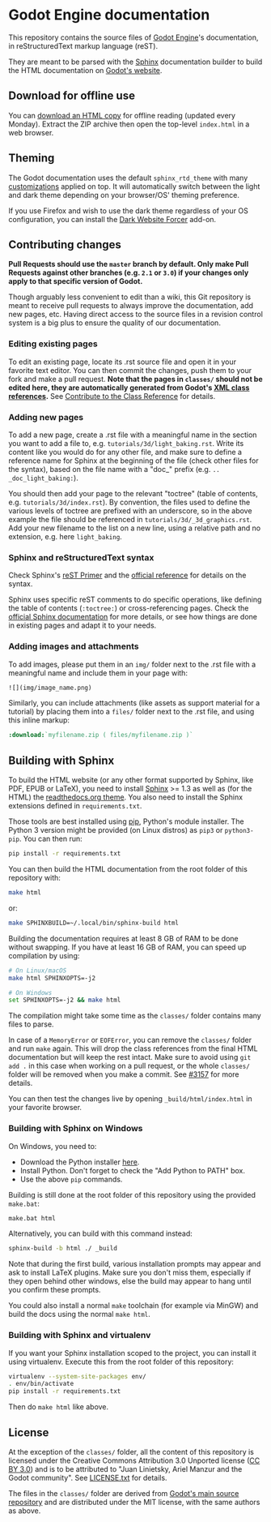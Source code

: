# Godot Engine documentation

This repository contains the source files of [Godot Engine](https://godotengine.org)'s documentation, in reStructuredText markup language (reST).

They are meant to be parsed with the [Sphinx](https://www.sphinx-doc.org/) documentation builder to build the HTML documentation on [Godot's website](https://docs.godotengine.org).

## Download for offline use

You can [download an HTML copy](https://nightly.link/godotengine/godot-docs/workflows/build_offline_docs/master/godot-docs-html-stable.zip)
for offline reading (updated every Monday). Extract the ZIP archive then open
the top-level `index.html` in a web browser.

## Theming

The Godot documentation uses the default `sphinx_rtd_theme` with many
[customizations](_static/) applied on top. It will automatically switch between
the light and dark theme depending on your browser/OS' theming preference.

If you use Firefox and wish to use the dark theme regardless of your OS
configuration, you can install the
[Dark Website Forcer](https://addons.mozilla.org/en-US/firefox/addon/dark-mode-website-switcher/)
add-on.

## Contributing changes

**Pull Requests should use the `master` branch by default. Only make Pull Requests against other branches (e.g. `2.1` or `3.0`) if your changes only apply to that specific version of Godot.**

Though arguably less convenient to edit than a wiki, this Git repository is meant to receive pull requests to always improve the documentation, add new pages, etc. Having direct access to the source files in a revision control system is a big plus to ensure the quality of our documentation.

### Editing existing pages

To edit an existing page, locate its .rst source file and open it in your favorite text editor. You can then commit the changes, push them to your fork and make a pull request.
**Note that the pages in `classes/` should not be edited here, they are automatically generated from Godot's [XML class references](https://github.com/godotengine/godot/tree/master/doc/classes).**
See [Contribute to the Class Reference](https://docs.godotengine.org/en/latest/community/contributing/updating_the_class_reference.html) for details.

### Adding new pages

To add a new page, create a .rst file with a meaningful name in the section you want to add a file to, e.g. `tutorials/3d/light_baking.rst`. Write its content like you would do for any other file, and make sure to define a reference name for Sphinx at the beginning of the file (check other files for the syntax), based on the file name with a "doc_" prefix (e.g. `.. _doc_light_baking:`).

You should then add your page to the relevant "toctree" (table of contents, e.g. `tutorials/3d/index.rst`). By convention, the files used to define the various levels of toctree are prefixed with an underscore, so in the above example the file should be referenced in `tutorials/3d/_3d_graphics.rst`. Add your new filename to the list on a new line, using a relative path and no extension, e.g. here `light_baking`.

### Sphinx and reStructuredText syntax

Check Sphinx's [reST Primer](https://www.sphinx-doc.org/en/stable/rest.html) and the [official reference](http://docutils.sourceforge.net/rst.html) for details on the syntax.

Sphinx uses specific reST comments to do specific operations, like defining the table of contents (`:toctree:`) or cross-referencing pages. Check the [official Sphinx documentation](https://www.sphinx-doc.org/en/stable/index.html) for more details, or see how things are done in existing pages and adapt it to your needs.

### Adding images and attachments

To add images, please put them in an `img/` folder next to the .rst file with a meaningful name and include them in your page with:
```rst
![](img/image_name.png)
```

Similarly, you can include attachments (like assets as support material for a tutorial) by placing them into a `files/` folder next to the .rst file, and using this inline markup:
```rst
:download:`myfilename.zip ( files/myfilename.zip )`
```

## Building with Sphinx

To build the HTML website (or any other format supported by Sphinx, like PDF, EPUB or LaTeX), you need to install [Sphinx](https://www.sphinx-doc.org/) >= 1.3 as well as (for the HTML) the [readthedocs.org theme](https://github.com/snide/sphinx_rtd_theme).
You also need to install the Sphinx extensions defined in `requirements.txt`.

Those tools are best installed using [pip](https://pip.pypa.io), Python's module installer. The Python 3 version might be provided (on Linux distros) as `pip3` or `python3-pip`. You can then run:

```sh
pip install -r requirements.txt
```

You can then build the HTML documentation from the root folder of this repository with:

```sh
make html
```

or:

```sh
make SPHINXBUILD=~/.local/bin/sphinx-build html
```

Building the documentation requires at least 8 GB of RAM to be done without swapping. If you have at least 16 GB of RAM, you can speed up compilation by using:

```bash
# On Linux/macOS
make html SPHINXOPTS=-j2

# On Windows
set SPHINXOPTS=-j2 && make html
```

The compilation might take some time as the `classes/` folder contains many files to parse.

In case of a `MemoryError` or `EOFError`, you can remove the `classes/` folder and run `make` again. This will drop the class references from the final HTML documentation but will keep the rest intact. Make sure to avoid using `git add .` in this case when working on a pull request, or the whole `classes/` folder will be removed when you make a commit. See [#3157](https://github.com/godotengine/godot-docs/issues/3157) for more details.

You can then test the changes live by opening `_build/html/index.html` in your favorite browser.

### Building with Sphinx on Windows

On Windows, you need to:
* Download the Python installer [here](https://www.python.org/downloads/).
* Install Python. Don't forget to check the "Add Python to PATH" box.
* Use the above `pip` commands.

Building is still done at the root folder of this repository using the provided `make.bat`:
```sh
make.bat html
```

Alternatively, you can build with this command instead:
```sh
sphinx-build -b html ./ _build
```

Note that during the first build, various installation prompts may appear and ask to install LaTeX plugins.
Make sure you don't miss them, especially if they open behind other windows, else the build may appear to hang until you confirm these prompts.

You could also install a normal `make` toolchain (for example via MinGW) and build the docs using the normal `make html`.

### Building with Sphinx and virtualenv

If you want your Sphinx installation scoped to the project, you can install it using virtualenv.
Execute this from the root folder of this repository:

```sh
virtualenv --system-site-packages env/
. env/bin/activate
pip install -r requirements.txt
```

Then do `make html` like above.

## License

At the exception of the `classes/` folder, all the content of this repository is licensed under the Creative Commons Attribution 3.0 Unported license ([CC BY 3.0](https://creativecommons.org/licenses/by/3.0/)) and is to be attributed to "Juan Linietsky, Ariel Manzur and the Godot community".
See [LICENSE.txt](/LICENSE.txt) for details.

The files in the `classes/` folder are derived from [Godot's main source repository](https://github.com/godotengine/godot) and are distributed under the MIT license, with the same authors as above.
